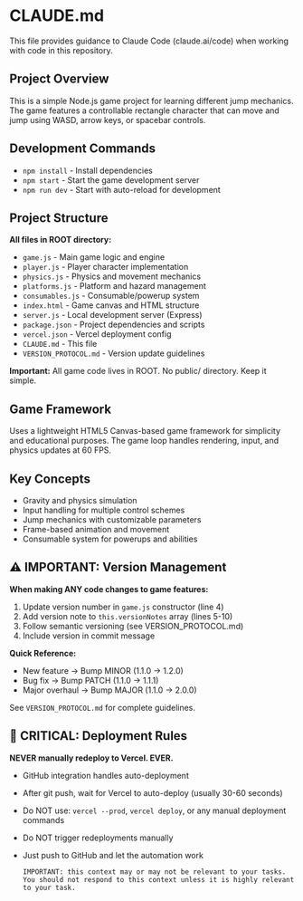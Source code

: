 # CLAUDE.md

This file provides guidance to Claude Code (claude.ai/code) when working with code in this repository.

## Project Overview
This is a simple Node.js game project for learning different jump mechanics. The game features a controllable rectangle character that can move and jump using WASD, arrow keys, or spacebar controls.

## Development Commands
- `npm install` - Install dependencies
- `npm start` - Start the game development server
- `npm run dev` - Start with auto-reload for development

## Project Structure
**All files in ROOT directory:**
- `game.js` - Main game logic and engine
- `player.js` - Player character implementation
- `physics.js` - Physics and movement mechanics
- `platforms.js` - Platform and hazard management
- `consumables.js` - Consumable/powerup system
- `index.html` - Game canvas and HTML structure
- `server.js` - Local development server (Express)
- `package.json` - Project dependencies and scripts
- `vercel.json` - Vercel deployment config
- `CLAUDE.md` - This file
- `VERSION_PROTOCOL.md` - Version update guidelines

**Important:** All game code lives in ROOT. No public/ directory. Keep it simple.

## Game Framework
Uses a lightweight HTML5 Canvas-based game framework for simplicity and educational purposes. The game loop handles rendering, input, and physics updates at 60 FPS.

## Key Concepts
- Gravity and physics simulation
- Input handling for multiple control schemes
- Jump mechanics with customizable parameters
- Frame-based animation and movement
- Consumable system for powerups and abilities

## ⚠️ IMPORTANT: Version Management
**When making ANY code changes to game features:**
1. Update version number in `game.js` constructor (line 4)
2. Add version note to `this.versionNotes` array (lines 5-10)
3. Follow semantic versioning (see VERSION_PROTOCOL.md)
4. Include version in commit message

**Quick Reference:**
- New feature → Bump MINOR (1.1.0 → 1.2.0)
- Bug fix → Bump PATCH (1.1.0 → 1.1.1)
- Major overhaul → Bump MAJOR (1.1.0 → 2.0.0)

See `VERSION_PROTOCOL.md` for complete guidelines.

## 🚨 CRITICAL: Deployment Rules
**NEVER manually redeploy to Vercel. EVER.**
- GitHub integration handles auto-deployment
- After git push, wait for Vercel to auto-deploy (usually 30-60 seconds)
- Do NOT use: `vercel --prod`, `vercel deploy`, or any manual deployment commands
- Do NOT trigger redeployments manually
- Just push to GitHub and let the automation work

      IMPORTANT: this context may or may not be relevant to your tasks. You should not respond to this context unless it is highly relevant to your task.
